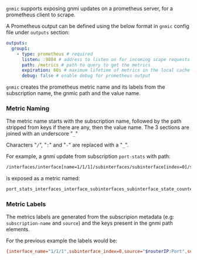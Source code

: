 `gnmic` supports exposing gnmi updates on a prometheus server, for a prometheus client to scrape.

A Prometheus output can be defined using the below format in `gnmic` config file under `outputs` section:

```yaml
outputs:
  group1:
    - type: prometheus # required
      listen: :9804 # address to listen on for incoming scape requests
      path: /metrics # path to query to get the metrics
      expiration: 60s # maximum lifetime of metrics in the local cache
      debug: false # enable debug for prometheus output
```

`gnmic` creates the prometheus metric name and its labels from the subscription name, the gnmic path and the value name.

### Metric Naming

The metric name starts with the subscription name, followed by the path stripped from keys if there are any, then the value name. The 3 sections are joined with an underscore "`_`"

Characters "`/`", "`:`" and "`-`" are replaced with a "`_`".

For example, a gnmi update from subscription `port-stats` with path:

```bash
/interfaces/interface[name=1/1/1]/subinterfaces/subinterface[index=0]/state/counters/in-octets
```

is exposed as a metric named: 
```bash
port_stats_interfaces_interface_subinterfaces_subinterface_state_counters_in_octets
```

### Metric Labels
The metrics labels are generated from the subscripion metadata (e.g: `subscription-name` and `source`) and the keys present in the gnmi path elements.

For the previous example the labels would be: 

```bash
{interface_name="1/1/1",subinterface_index=0,source="$routerIP:Port",subscription_name="port-stats"}
```
